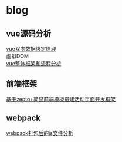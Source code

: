 # blog
## vue源码分析
[vue双向数据绑定原理](https://github.com/jackfxq/vue-source/issues/2) <br>
虚拟DOM <br>
[vue整体框架和流程分析](https://github.com/jackfxq/vue-source/issues/1) <br>
## 前端框架
[基于zepto+简易前端模板搭建活动页面开发框架](https://github.com/jackfxq/vue-source/issues/4) <br>
## webpack
[webpack打包后的js文件分析](https://github.com/jackfxq/vue-source/issues/5) <br>
